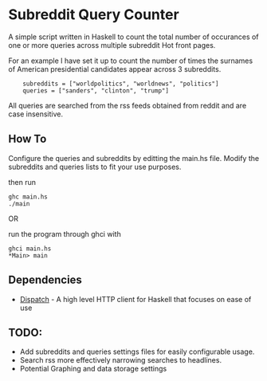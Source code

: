 # Subreddit Query Counter

A simple script written in Haskell to count the total number of occurances of one or more queries across multiple subreddit Hot front pages.

For an example I have set it up to count the number of times the surnames of American presidential candidates appear across 3 subreddits.

```
	subreddits = ["worldpolitics", "worldnews", "politics"]
	queries = ["sanders", "clinton", "trump"]
```

All queries are searched from the rss feeds obtained from reddit and are case insensitive.

## How To
Configure the queries and subreddits by editting the main.hs file. Modify the subreddits and queries lists to fit your use purposes.

then run
```
ghc main.hs
./main
```

OR  

run the program through ghci with
```
ghci main.hs
*Main> main
```

## Dependencies
- [Dispatch](https://github.com/owainlewis/http-dispatch) - A high level HTTP client for Haskell that focuses on ease of use

## TODO: 
- Add subreddits and queries settings files for easily configurable usage.
- Search rss more effectively narrowing searches to headlines.
- Potential Graphing and data storage settings